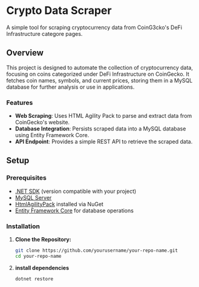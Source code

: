 # Crypto Data Scraper

A simple tool for scraping cryptocurrency data from CoinG3cko's DeFi Infrastructure categore pages.

## Overview

This project is designed to automate the collection of cryptocurrency data, focusing on coins categorized under DeFi Infrastructure on CoinGecko. It fetches coin names, symbols, and current prices, storing them in a MySQL database for further analysis or use in applications.

### Features

- **Web Scraping**: Uses HTML Agility Pack to parse and extract data from CoinGecko's website.
- **Database Integration**: Persists scraped data into a MySQL database using Entity Framework Core.
- **API Endpoint**: Provides a simple REST API to retrieve the scraped data.

## Setup

### Prerequisites

- [.NET SDK](https://dotnet.microsoft.com/download) (version compatible with your project)
- [MySQL Server](https://dev.mysql.com/downloads/mysql/)
- [HtmlAgilityPack](https://html-agility-pack.net/) installed via NuGet
- [Entity Framework Core](https://docs.microsoft.com/en-us/ef/core/) for database operations

### Installation

1. **Clone the Repository:**

   ```bash
   git clone https://github.com/yourusername/your-repo-name.git
   cd your-repo-name

2. **install dependencies**

    ```bash
    dotnet restore
    ```
